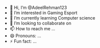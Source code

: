 - 👋 Hi, I’m @AdeelRehman123
- 👀 I’m interested in Gaming Esport
- 🌱 I’m currently learning Computer science
- 💞️ I’m looking to collaborate on 
- 📫 How to reach me ...
- 😄 Pronouns: ...
- ⚡ Fun fact: ...

<!---
AdeelRehman123/AdeelRehman123 is a ✨ special ✨ repository because its `README.md` (this file) appears on your GitHub profile.
You can click the Preview link to take a look at your changes.
--->
